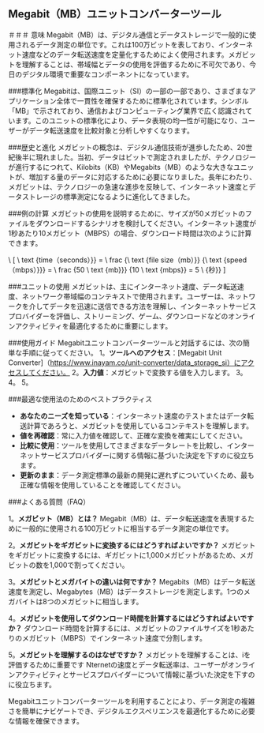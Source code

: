 ## Megabit（MB）ユニットコンバーターツール

＃＃＃ 意味
Megabit（MB）は、デジタル通信とデータストレージで一般的に使用されるデータ測定の単位です。これは100万ビットを表しており、インターネット速度などのデータ転送速度を定量化するためによく使用されます。メガビットを理解することは、帯域幅とデータの使用を評価するために不可欠であり、今日のデジタル環境で重要なコンポーネントになっています。

###標準化
Megabitは、国際ユニット（SI）の一部の一部であり、さまざまなアプリケーション全体で一貫性を確保するために標準化されています。シンボル「MB」で示されており、通信およびコンピューティング業界で広く認識されています。このユニットの標準化により、データ表現の均一性が可能になり、ユーザーがデータ転送速度を比較対象と分析しやすくなります。

###歴史と進化
メガビットの概念は、デジタル通信技術が進歩したため、20世紀後半に現れました。当初、データはビットで測定されましたが、テクノロジーが進行するにつれて、Kilobits（KB）やMegabits（MB）のような大きなユニットが、増加する量のデータに対応するために必要になりました。長年にわたり、メガビットは、テクノロジーの急速な進歩を反映して、インターネット速度とデータストレージの標準測定になるように進化してきました。

###例の計算
メガビットの使用を説明するために、サイズが50メガビットのファイルをダウンロードするシナリオを検討してください。インターネット速度が1秒あたり10メガビット（MBPS）の場合、ダウンロード時間は次のように計算できます。

\ [
\ text {time（seconds）}} = \ frac {\ text {file size（mb）}} {\ text {speed（mbps）}}} = \ frac {50 \ text {mb}}} {10 \ text {mbps}} = 5 \ {秒}}
\]

###ユニットの使用
メガビットは、主にインターネット速度、データ転送速度、ネットワーク帯域幅のコンテキストで使用されます。ユーザーは、ネットワークを介してデータを迅速に送信できる方法を理解し、インターネットサービスプロバイダーを評価し、ストリーミング、ゲーム、ダウンロードなどのオンラインアクティビティを最適化するために重要にします。

###使用ガイド
Megabitユニットコンバーターツールと対話するには、次の簡単な手順に従ってください。
1。**ツールへのアクセス**：[Megabit Unit Converter]（https://www.inayam.co/unit-converter/data_storage_si）にアクセスしてください。
2。**入力値**：メガビットで変換する値を入力します。
3。
4。
5。

###最適な使用法のためのベストプラクティス
-  **あなたのニーズを知っている**：インターネット速度のテストまたはデータ転送計算であろうと、メガビットを使用しているコンテキストを理解します。
-  **値を再確認**：常に入力値を確認して、正確な変換を確実にしてください。
-  **比較に使用**：ツールを使用してさまざまなデータレートを比較し、インターネットサービスプロバイダーに関する情報に基づいた決定を下すのに役立ちます。
-  **更新のまま**：データ測定標準の最新の開発に遅れずについていくため、最も正確な情報を使用していることを確認してください。

###よくある質問（FAQ）

1。**メガビット（MB）とは？**
Megabit（MB）は、データ転送速度を表現するために一般的に使用される100万ビットに相当するデータ測定の単位です。

2。**メガビットをギガビットに変換するにはどうすればよいですか？**
メガビットをギガビットに変換するには、ギガビットに1,000メガビットがあるため、メガビットの数を1,000で割ってください。

3。**メガビットとメガバイトの違いは何ですか？**
Megabits（MB）はデータ転送速度を測定し、Megabytes（MB）はデータストレージを測定します。1つのメガバイトは8つのメガビットに相当します。

4。**メガビットを使用してダウンロード時間を計算するにはどうすればよいですか？**
ダウンロード時間を計算するには、メガビットのファイルサイズを1秒あたりのメガビット（MBPS）でインターネット速度で分割します。

5。**メガビットを理解するのはなぜですか？**
メガビットを理解することは、iを評価するために重要です Nternetの速度とデータ転送率は、ユーザーがオンラインアクティビティとサービスプロバイダーについて情報に基づいた決定を下すのに役立ちます。

Megabitユニットコンバーターツールを利用することにより、データ測定の複雑さを簡単にナビゲートでき、デジタルエクスペリエンスを最適化するために必要な情報を確保できます。